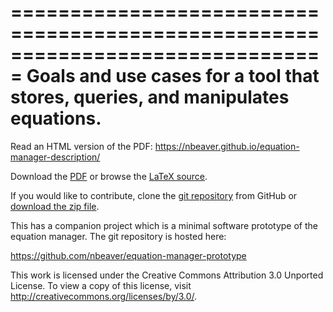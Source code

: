 ===============================================================================
Goals and use cases for a tool that stores, queries, and manipulates equations.
===============================================================================

Read an HTML version of the PDF: <https://nbeaver.github.io/equation-manager-description/>

Download the [PDF](description.pdf) or browse the [LaTeX source](description.tex).

If you would like to contribute,
clone the [git repository](https://github.com/nbeaver/equation-manager-description) from GitHub
or [download the zip file](https://github.com/nbeaver/equation-manager-description/archive/master.zip).

This has a companion project which is a minimal software prototype of the equation manager.
The git repository is hosted here:

<https://github.com/nbeaver/equation-manager-prototype>

This work is licensed under the Creative Commons Attribution 3.0 Unported License.
To view a copy of this license, visit http://creativecommons.org/licenses/by/3.0/.
